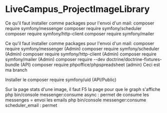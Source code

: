# LiveCampus_ProjectImageLibrary

Ce qu'il faut installer comme packages pour l'envoi d'un mail:
composer require symfony/messenger
composer require symfony/scheduler
composer require symfony/http-client
composer require symfony/mailer

Ce qu'il faut installer comme packages pour l'envoi d'un mail:
composer require symfony/messenger (Admin)
composer require symfony/scheduler (Admin)
composer require symfony/http-client (Admin)
composer require symfony/mailer (Admin)
composer require --dev doctrine/doctrine-fixtures-bundle (API)
composer require phpoffice/phpspreadsheet (admin)
Ceci est ma branch

Installer le composer require symfony/uid (API/Public)

Sur la page stats d'une image, il faut F5 la page pour que le graph s'affiche
php bin/console messenger:consume async : permet de consume les messenges = envoi les emails
php bin/console messenger:consume scheduler_email : permet
